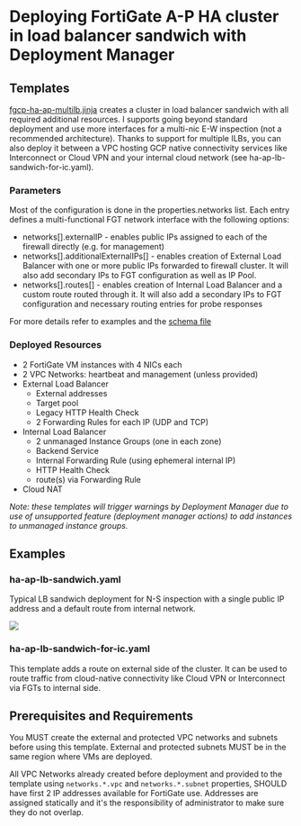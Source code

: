 # Deploying FortiGate A-P HA cluster in load balancer sandwich with Deployment Manager

## Templates

[fgcp-ha-ap-multilb.jinja](../../../modules-dm/fgcp-ha-ap-multilb.jinja) creates a cluster in load balancer sandwich with all required additional resources. I supports going beyond standard deployment and use more interfaces for a multi-nic E-W inspection (not a recommended architecture). Thanks to support for multiple ILBs, you can also deploy it between a VPC hosting GCP native connectivity services like Interconnect or Cloud VPN and your internal cloud network (see ha-ap-lb-sandwich-for-ic.yaml).

### Parameters
Most of the configuration is done in the properties.networks list. Each entry defines a multi-functional FGT network interface with the following options:
- networks[].externalIP - enables public IPs assigned to each of the firewall directly (e.g. for management)
- networks[].additionalExternalIPs[] - enables creation of External Load Balancer with one or more public IPs forwarded to firewall cluster. It will also add secondary IPs to FGT configuration as well as IP Pool.
- networks[].routes[] - enables creation of Internal Load Balancer and a custom route routed through it. It will also add a secondary IPs to FGT configuration and necessary routing entries for probe responses

For more details refer to examples and the [schema file](../../../modules-dm/fgcp-ha-ap-multilb.jinja.schema)

### Deployed Resources
- 2 FortiGate VM instances with 4 NICs each
- 2 VPC Networks: heartbeat and management (unless provided)
- External Load Balancer
    - External addresses
    - Target pool
    - Legacy HTTP Health Check
    - 2 Forwarding Rules for each IP (UDP and TCP)
- Internal Load Balancer
    - 2 unmanaged Instance Groups (one in each zone)
    - Backend Service
    - Internal Forwarding Rule (using ephemeral internal IP)
    - HTTP Health Check
    - route(s) via Forwarding Rule
- Cloud NAT

*Note: these templates will trigger warnings by Deployment Manager due to use of unsupported feature (deployment manager actions) to add instances to unmanaged instance groups.*

## Examples

### ha-ap-lb-sandwich.yaml
Typical LB sandwich deployment for N-S inspection with a single public IP address and a default route from internal network.

![](https://lucid.app/publicSegments/view/03485829-8611-4788-a993-d32514d9a631/image.png)

### ha-ap-lb-sandwich-for-ic.yaml
This template adds a route on external side of the cluster. It can be used to route traffic from cloud-native connectivity like Cloud VPN or Interconnect via FGTs to internal side.

## Prerequisites and Requirements
You MUST create the external and protected VPC networks and subnets before using this template. External and protected subnets MUST be in the same region where VMs are deployed.

All VPC Networks already created before deployment and provided to the template using `networks.*.vpc` and `networks.*.subnet` properties, SHOULD have first 2 IP addresses available for FortiGate use. Addresses are assigned statically and it's the responsibility of administrator to make sure they do not overlap.
